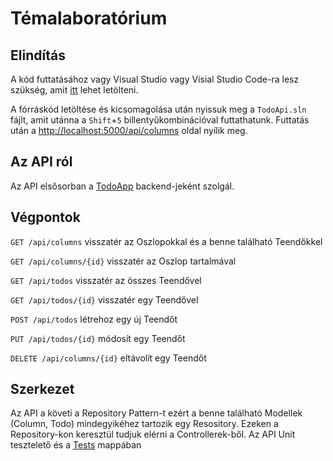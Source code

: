 # Témalaboratórium

## Elindítás

A kód futtatásához vagy Visual Studio vagy Visial Studio Code-ra lesz szükség, amit [itt](https://visualstudio.microsoft.com/free-developer-offers/) lehet letölteni.

A fórráskód letöltése és kicsomagolása után nyissuk meg a `TodoApi.sln` fájlt, amit utánna a `Shift`+`5` billentyűkombinációval futtathatunk.
Futtatás után a [http://localhost:5000/api/columns](http://localhost:5000/api/columns) oldal nyílik meg.

## Az API ról

Az API elsősorban a [TodoApp](https://github.com/nudleee/react-todo-app) backend-jeként szolgál. 

## Végpontok

`GET /api/columns` visszatér az Oszlopokkal és a benne található Teendőkkel

`GET /api/columns/{id}` visszatér az Oszlop tartalmával 

`GET /api/todos` visszatér az összes Teendővel

`GET /api/todos/{id}` visszatér egy Teendővel

`POST /api/todos` létrehoz egy új Teendőt

`PUT /api/todos/{id}` módosít egy Teendőt

`DELETE /api/columns/{id}` eltávolít egy Teendőt

## Szerkezet

Az API a követi a Repository Pattern-t ezért a benne található Modellek (Column, Todo) mindegyikéhez tartozik egy Resository.
Ezeken a Repository-kon keresztül tudjuk elérni a Controllerek-ből. Az API Unit tesztelető és a [Tests](https://github.com/nudleee/rest-api/tree/master/TodoApi/Tests) mappában 
